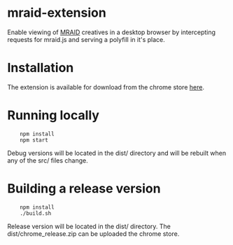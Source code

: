 mraid-extension
===============
Enable viewing of [MRAID](http://www.iab.net/mraid) creatives in a desktop browser by intercepting requests for mraid.js and serving a polyfill in it's place.

Installation
============
The extension is available for download from the chrome store [here](https://chrome.google.com/webstore/detail/appnexus-mraid-viewer/kljmljefjfkglealiaheaapimodndfno).

Running locally
===============
		npm install
		npm start

Debug versions will be located in the dist/ directory and will be rebuilt when any of the src/ files change.

Building a release version
==========================
		npm install
		./build.sh

Release version will be located in the dist/ directory.  The dist/chrome\_release.zip can be uploaded the chrome store. 
